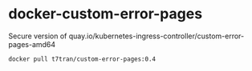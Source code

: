 # docker-custom-error-pages
Secure version of quay.io/kubernetes-ingress-controller/custom-error-pages-amd64

    docker pull t7tran/custom-error-pages:0.4
